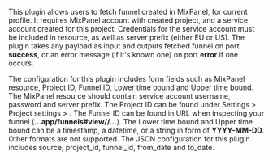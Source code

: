 This plugin allows users to fetch funnel created in MixPanel, for current profile. It requires MixPanel account with created project, and a service account created for this project. Credentials for the service account must be included in resource, as well as server prefix (either EU or US). The plugin takes any payload as input and outputs fetched funnel on port **success**, or an error message (if it's known one) on port **error** if one occurs.

The configuration for this plugin includes form fields such as MixPanel resource, Project ID, Funnel ID, Lower time bound and Upper time bound. The MixPanel resource should contain service account username, password and server prefix. The Project ID can be found under Settings > Project settings > <your-project-name>. The Funnel ID can be found in URL when inspecting your funnel (**...app/funnels#view/<funnel-id>/...**). The Lower time bound and Upper time bound can be a timestamp, a datetime, or a string in form of **YYYY-MM-DD**. Other formats are not supported. The JSON configuration for this plugin includes source, project_id, funnel_id, from_date and to_date.

